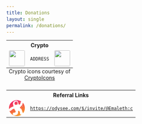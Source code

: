 ```yaml
---
title: Donations
layout: single
permalink: /donations/
---
```

<table style="margin-left:auto; margin-right:auto;">
  <tr>
    <th colspan="3" style="text-align:center">Crypto</th>
  </tr>
  <tr>
    <td><img style="height:3em; width:3em; display:block; border-radius:3px; margin-left:auto; margin-right:auto;" src="ICON"></td>
    <td style="text-align:center"><code>ADDRESS</code></td>
    <td><img style="height:3em; width:3em; display:block; border-radius:3px; margin-left:auto; margin-right:auto;" src="QR"></td>
  </tr>
  <caption style="caption-side: bottom;">Crypto icons courtesy of <a href="http://cryptoicons.co">CryptoIcons</a></caption>
</table> 
<table style="margin-left:auto; margin-right:auto;">
  <tr>
    <th colspan="3" style="text-align:center">Referral Links</th>
  </tr>
  <tr>
    <td><img style="height:3em; width:3em; display:block; border-radius:3px; margin-left:auto; margin-right:auto;" src="/assets/images/branding_external/Odysee.svg"></td>
    <td colspan="2" style="text-align:center"><code><a href="https://odysee.com/$/invite/@Emaleth:c">https://odysee.com/$/invite/@Emaleth:c</a></code></td>
  </tr>
  <caption style="caption-side: bottom;"></caption>
</table> 

